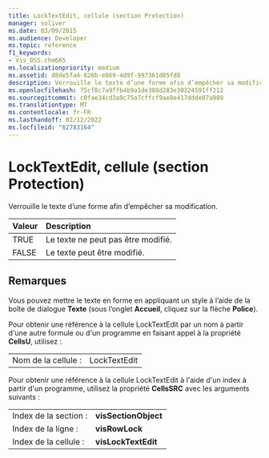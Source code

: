 ```yaml
---
title: LockTextEdit, cellule (section Protection)
manager: soliver
ms.date: 03/09/2015
ms.audience: Developer
ms.topic: reference
f1_keywords:
- Vis_DSS.chm665
ms.localizationpriority: medium
ms.assetid: d8de5fa4-826b-e869-4d9f-997361d05fd8
description: Verrouille le texte d’une forme afin d’empêcher sa modification.
ms.openlocfilehash: 75cf8c7a9ffb4b9a1de388d283e38324591ff212
ms.sourcegitcommit: c0fae34cd3a9c75a7cffcf9ae8e417ddde07a989
ms.translationtype: MT
ms.contentlocale: fr-FR
ms.lasthandoff: 02/12/2022
ms.locfileid: "62783164"
---
```

# <a name="locktextedit-cell-protection-section"></a>LockTextEdit, cellule (section Protection)

Verrouille le texte d’une forme afin d’empêcher sa modification.
  
|**Valeur**|**Description**|
|:-----|:-----|
|TRUE  <br/> |Le texte ne peut pas être modifié. |
| FALSE  <br/> | Le texte peut être modifié. |
   
## <a name="remarks"></a>Remarques

Vous pouvez mettre le texte en forme en appliquant un style à l’aide de la boîte de dialogue **Texte** (sous l’onglet **Accueil**, cliquez sur la flèche **Police**). 
  
Pour obtenir une référence à la cellule LockTextEdit par un nom à partir d'une autre formule ou d'un programme en faisant appel à la propriété **CellsU**, utilisez : 
  
|||
|:-----|:-----|
| Nom de la cellule :  <br/> | LockTextEdit  <br/> |
   
Pour obtenir une référence à la cellule LockTextEdit à l'aide d'un index à partir d'un programme, utilisez la propriété **CellsSRC** avec les arguments suivants : 
  
|||
|:-----|:-----|
| Index de la section :  <br/> |**visSectionObject** <br/> |
| Index de la ligne :  <br/> |**visRowLock** <br/> |
| Index de la cellule :  <br/> |**visLockTextEdit** <br/> |
   


